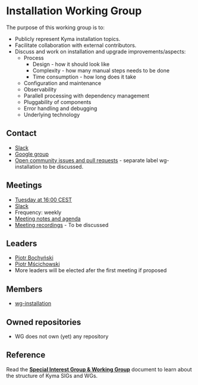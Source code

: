 #  Installation Working Group

The purpose of this working group is to:
* Publicly represent Kyma installation topics.
* Facilitate collaboration with external contributors.
* Discuss and work on installation and upgrade improvements/aspects:
	* Process 
		* Design - how it should look like
		* Complexity - how many manual steps needs to be done
		* Time consumption - how long does it take
	* Configuration and maintenance 
	* Observability 
	* Parallell processing with dependency management	
	* Pluggability of components
	* Error handling and debugging
	* Underlying technology


## Contact

* [Slack](https://kyma-community.slack.com/archives/CD2HJ0E78)
* [Google group](https://groups.google.com/forum/#!forum/{group_name})
* [Open community issues and pull requests](https://github.com/kyma-project/community/labels/area%2Finstallation) - separate label wg-installation to be discussed.

## Meetings

* [Tuesday at 16:00 CEST](https://calendar.google.com/calendar/ical/3abtp9lh0mn3iiov5772jftccc%40group.calendar.google.com/public/basic.ics)
* [Slack](https://kyma-community.slack.com/messages/CD2HJ0E78)
* Frequency: weekly 
* [Meeting notes and agenda](https://docs.google.com/document/d/19lM_wDLXRV-8rQQ7ZxFtasr6kgGRCwUm0kJaAK3NNik/edit)
* [Meeting recordings]() - To be discussed

## Leaders

* [Piotr Bochyński](https://github.com/pbochynski)
* [Piotr Mścichowski](https://github.com/piotrmsc)
* More leaders will be elected afer the first meeting if proposed

## Members

* [wg-installation](https://github.com/orgs/kyma-project/teams/wg-installation)

## Owned repositories

* WG does not own (yet) any repository

## Reference

Read the [**Special Interest Group & Working Group**](#special-interest-group-working-group-special-interest-group-working-group) document to learn about the structure of Kyma SIGs and WGs.